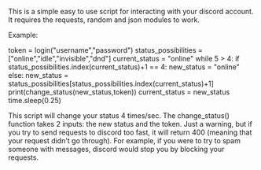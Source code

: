 This is a simple easy to use script for interacting with your discord account.
It requires the requests, random and json modules to work.

Example:

token = login("username","password")
status_possibilities = ["online","idle","invisible","dnd"]
current_status = "online"
while 5 > 4:
    if status_possibilities.index(current_status)+1 == 4:
        new_status = "online"
    else:
        new_status = status_possibilities[status_possibilities.index(current_status)+1]
    print(change_status(new_status,token))
    current_status = new_status
    time.sleep(0.25)
    
This script will change your status 4 times/sec. The change_status() function takes 2 inputs: the new status and the token.
Just a warning, but if you try to send requests to discord too fast, it will return 400 (meaning that your request didn't go through). For example, if you were to try to spam someone with messages, discord would stop you by blocking your requests.
